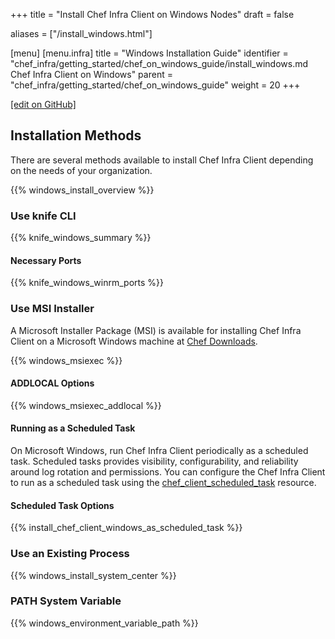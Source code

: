 +++
title = "Install Chef Infra Client on Windows Nodes"
draft = false

aliases = ["/install_windows.html"]

[menu]
  [menu.infra]
    title = "Windows Installation Guide"
    identifier = "chef_infra/getting_started/chef_on_windows_guide/install_windows.md Chef Infra Client on Windows"
    parent = "chef_infra/getting_started/chef_on_windows_guide"
    weight = 20
+++

[\[edit on GitHub\]](https://github.com/chef/chef-web-docs/blob/master/content/install_windows.md)

## Installation Methods

There are several methods available to install Chef Infra Client depending on the needs of your organization.

{{% windows_install_overview %}}

### Use knife CLI

{{% knife_windows_summary %}}

#### Necessary Ports

{{% knife_windows_winrm_ports %}}

### Use MSI Installer

A Microsoft Installer Package (MSI) is available for installing Chef Infra Client on a Microsoft Windows machine at [Chef Downloads](https://downloads.chef.io/products/infra-client?os=windows).

{{% windows_msiexec %}}

#### ADDLOCAL Options

{{% windows_msiexec_addlocal %}}

#### Running as a Scheduled Task

On Microsoft Windows, run Chef Infra Client periodically as a scheduled task. Scheduled tasks provides visibility, configurability, and reliability around log rotation and permissions. You can configure the Chef Infra Client to run as a scheduled task using the [chef_client_scheduled_task](/resources/chef_client_scheduled_task/) resource.

#### Scheduled Task Options

{{% install_chef_client_windows_as_scheduled_task %}}

### Use an Existing Process

{{% windows_install_system_center %}}

### PATH System Variable

{{% windows_environment_variable_path %}}
